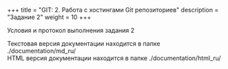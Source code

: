﻿+++
title = "GIT: 2. Работа с хостингами Git репозиториев"
description = "Задание 2"
weight = 10
+++

Условия и протокол выполнения задания 2

Текстовая версия документации находится в папке ./documentation/md_ru/  
HTML версия документации находится в папке ./documentation/html_ru/
